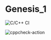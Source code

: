 # Genesis_1
![C/C++ CI](https://github.com/99002632/Genesis_1/workflows/C/C++%20CI/badge.svg)

![cppcheck-action](https://github.com/99002632/Genesis_1/workflows/cppcheck-action/badge.svg)
